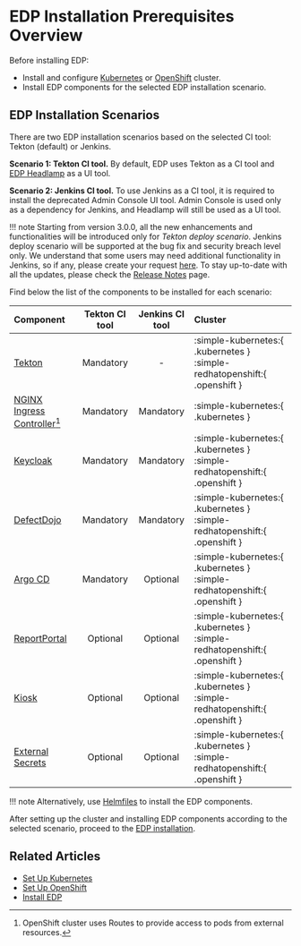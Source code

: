 # EDP Installation Prerequisites Overview

Before installing EDP:

* Install and configure [Kubernetes](kubernetes-cluster-settings.md) or [OpenShift](openshift-cluster-settings.md) cluster.
* Install EDP components for the selected EDP installation scenario.

## EDP Installation Scenarios

There are two EDP installation scenarios based on the selected CI tool: Tekton (default) or Jenkins.

**Scenario 1: Tekton CI tool.** By default, EDP uses Tekton as a CI tool and [EDP Headlamp](../headlamp-user-guide/index.md) as a UI tool.

**Scenario 2: Jenkins CI tool.** To use Jenkins as a CI tool, it is required to install the deprecated Admin Console UI tool. Admin Console is used only as a dependency for Jenkins, and Headlamp will still be used as a UI tool.

!!! note
    Starting from version 3.0.0, all the new enhancements and functionalities will be introduced only for *Tekton deploy scenario*. Jenkins deploy scenario will be supported at the bug fix and security breach level only. We understand that some users may need additional functionality in Jenkins, so if any, please create your request [here](https://github.com/epam/edp-jenkins-operator/issues/new). To stay up-to-date with all the updates, please check the [Release Notes](https://github.com/epam/edp-install/blob/master/RELEASES.md) page.

Find below the list of the components to be installed for each scenario:

|Component|Tekton CI tool|Jenkins CI tool|Cluster|
|:-|:-:|:-:|:-|
|[Tekton](install-tekton.md)|Mandatory| - |:simple-kubernetes:{ .kubernetes } :simple-redhatopenshift:{ .openshift }|
|[NGINX Ingress Controller](install-ingress-nginx.md)[^1]| Mandatory|Mandatory|:simple-kubernetes:{ .kubernetes }|
|[Keycloak](install-keycloak.md)|Mandatory|Mandatory|:simple-kubernetes:{ .kubernetes } :simple-redhatopenshift:{ .openshift }|
|[DefectDojo](install-defectdojo.md)|Mandatory|Mandatory|:simple-kubernetes:{ .kubernetes } :simple-redhatopenshift:{ .openshift }|
|[Argo CD](install-argocd.md)|Mandatory|Optional|:simple-kubernetes:{ .kubernetes } :simple-redhatopenshift:{ .openshift }|
|[ReportPortal](install-reportportal.md)|Optional|Optional|:simple-kubernetes:{ .kubernetes } :simple-redhatopenshift:{ .openshift }|
|[Kiosk](install-kiosk.md)|Optional|Optional|:simple-kubernetes:{ .kubernetes } :simple-redhatopenshift:{ .openshift }|
|[External Secrets](install-external-secrets-operator.md)|Optional|Optional|:simple-kubernetes:{ .kubernetes } :simple-redhatopenshift:{ .openshift }|

[^1]:
    OpenShift cluster uses Routes to provide access to pods from external resources.

!!! note
    Alternatively, use [Helmfiles](install-via-helmfile.md#deploy-components) to install the EDP components.

After setting up the cluster and installing EDP components according to the selected scenario, proceed to the [EDP installation](install-edp.md).

## Related Articles

* [Set Up Kubernetes](kubernetes-cluster-settings.md)
* [Set Up OpenShift](openshift-cluster-settings.md)
* [Install EDP](install-edp.md)
